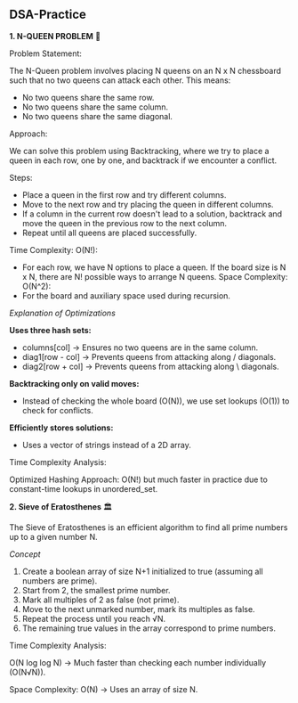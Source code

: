 ## DSA-Practice
**1. N-QUEEN PROBLEM** 🏰

Problem Statement:

The N-Queen problem involves placing N queens on an N x N chessboard such that no two queens can attack each other. This means:
- No two queens share the same row.
- No two queens share the same column.
- No two queens share the same diagonal.
  
Approach:

We can solve this problem using Backtracking, where we try to place a queen in each row, one by one, and backtrack if we encounter a conflict.

Steps:
- Place a queen in the first row and try different columns.
- Move to the next row and try placing the queen in different columns.
- If a column in the current row doesn't lead to a solution, backtrack and move the queen in the previous row to the next column.
- Repeat until all queens are placed successfully.

Time Complexity: O(N!):
- For each row, we have N options to place a queen. If the board size is N x N, there are N! possible ways to arrange N queens.
Space Complexity: O(N^2):
- For the board and auxiliary space used during recursion.

*Explanation of Optimizations*

**Uses three hash sets:**

- columns[col] → Ensures no two queens are in the same column.
- diag1[row - col] → Prevents queens from attacking along / diagonals.
- diag2[row + col] → Prevents queens from attacking along \ diagonals.

**Backtracking only on valid moves:**

- Instead of checking the whole board (O(N)), we use set lookups (O(1)) to check for conflicts.
  
**Efficiently stores solutions:**

- Uses a vector of strings instead of a 2D array.

Time Complexity Analysis:

Optimized Hashing Approach: O(N!) but much faster in practice due to constant-time lookups in unordered_set.

**2. Sieve of Eratosthenes** 🏛️

The Sieve of Eratosthenes is an efficient algorithm to find all prime numbers up to a given number N.

*Concept*
1. Create a boolean array of size N+1 initialized to true (assuming all numbers are prime).
2. Start from 2, the smallest prime number.
3. Mark all multiples of 2 as false (not prime).
4. Move to the next unmarked number, mark its multiples as false.
5. Repeat the process until you reach √N.
6. The remaining true values in the array correspond to prime numbers.

Time Complexity Analysis:

O(N log log N) → Much faster than checking each number individually (O(N√N)).

Space Complexity: O(N) → Uses an array of size N.
